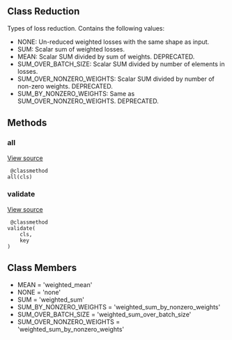 ## Class Reduction
Types of loss reduction.
Contains the following values:
- NONE: Un-reduced weighted losses with the same shape as input.
- SUM: Scalar sum of weighted losses.
- MEAN: Scalar SUM divided by sum of weights. DEPRECATED.
- SUM_OVER_BATCH_SIZE: Scalar SUM divided by number of elements in losses.
- SUM_OVER_NONZERO_WEIGHTS: Scalar SUM divided by number of non-zero weights. DEPRECATED.
- SUM_BY_NONZERO_WEIGHTS: Same as SUM_OVER_NONZERO_WEIGHTS. DEPRECATED.
## Methods
### all
[View source](https://github.com/tensorflow/tensorflow/blob/r2.0/tensorflow/python/ops/losses/losses_impl.py#L59-L67)


```
 @classmethod
all(cls)
```
### validate
[View source](https://github.com/tensorflow/tensorflow/blob/r2.0/tensorflow/python/ops/losses/losses_impl.py#L69-L72)


```
 @classmethod
validate(
    cls,
    key
)
```
## Class Members
- MEAN = 'weighted_mean'
- NONE = 'none'
- SUM = 'weighted_sum'
- SUM_BY_NONZERO_WEIGHTS = 'weighted_sum_by_nonzero_weights'
- SUM_OVER_BATCH_SIZE = 'weighted_sum_over_batch_size'
- SUM_OVER_NONZERO_WEIGHTS = 'weighted_sum_by_nonzero_weights'
